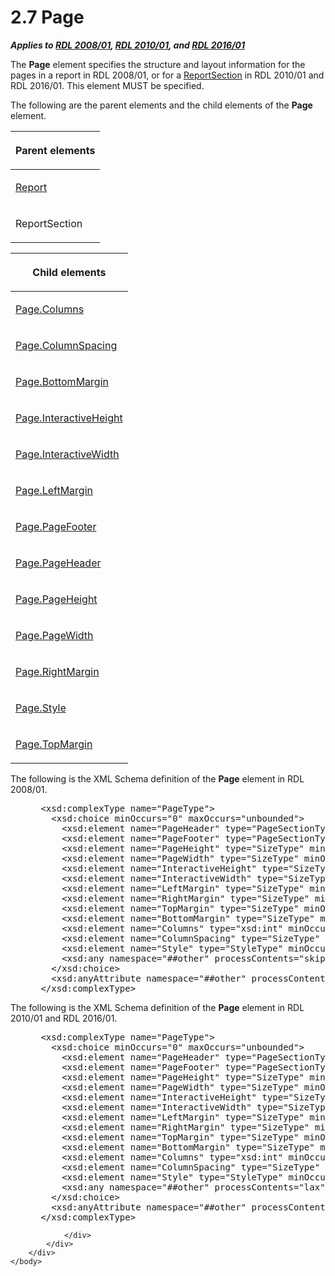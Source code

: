 <html dir="LTR" xmlns:mshelp="http://msdn.microsoft.com/mshelp" xmlns:ddue="http://ddue.schemas.microsoft.com/authoring/2003/5" xmlns:xlink="http://www.w3.org/1999/xlink" xmlns:tool="http://www.microsoft.com/tooltip">
    <head>
        <meta http-equiv="Content-Type" content="text/html; CHARSET=utf-8"></meta>
        <meta name="save" content="history"></meta>
        <title>2.7 Page</title>
        <xml>
            <mshelp:toctitle title="2.7 Page"></mshelp:toctitle>
            <mshelp:rltitle title="[MS-RDL]: Page"></mshelp:rltitle>
            <mshelp:keyword index="A" term="b5e525d5-00d6-4e1a-8813-55f327da6b4c"></mshelp:keyword>
            <mshelp:attr name="DCSext.ContentType" value="open specification"></mshelp:attr>
            <mshelp:attr name="AssetID" value="b5e525d5-00d6-4e1a-8813-55f327da6b4c"></mshelp:attr>
            <mshelp:attr name="TopicType" value="kbRef"></mshelp:attr>
            <mshelp:attr name="DCSext.Title" value="[MS-RDL]: Page" />
        </xml>
    </head>
    <body>
        <div id="header">
            <h1 class="heading">2.7 Page</h1>
        </div>
        <div id="mainSection">
            <div id="mainBody">
                <div id="allHistory" class="saveHistory"></div>
                <div id="sectionSection0" class="section" name="collapseableSection">
                    

<p><b><i>Applies to </i></b><a href="1e855f94-4617-47e4-b89e-0856c6cb420f.md"><b><i>RDL 2008/01</i></b></a><b><i>,
</i></b><a href="3428e690-a348-4ec7-8a6a-8efb42d2cdee.md"><b><i>RDL 2010/01</i></b></a><b><i>,
and </i></b><a href="52ce3983-2bfc-4e72-9359-42aaf5fe4509.md"><b><i>RDL 2016/01</i></b></a></p>

<p>The <b>Page</b> element specifies the structure and layout
information for the pages in a report in RDL 2008/01, or for a <a href="96c3d25f-d8ce-4fe4-ab03-592edaa4a1da.md">ReportSection</a> in
RDL 2010/01 and RDL 2016/01. This element MUST be specified.</p>

<p>The following are the parent elements and the child elements
of the <b>Page</b> element.</p>

<table>
 <thead>
  <tr>
   <th>
   <p>Parent elements</p>
   </th>
  </tr>
 </thead>
 <tr>
  <td>
  <p><a href="6bbaafec-020b-406c-b4e7-5e4318b616cb.md">Report</a></p>
  </td>
 </tr>
 <tr>
  <td>
  <p>ReportSection</p>
  </td>
 </tr>
</table>

<p> </p>

<table>
 <thead>
  <tr>
   <th>
   <p>Child elements</p>
   </th>
  </tr>
 </thead>
 <tr>
  <td>
  <p><a href="e704d893-60c7-4cd9-9e26-37e3f3ec8b0d.md">Page.Columns</a></p>
  </td>
 </tr>
 <tr>
  <td>
  <p><a href="b648281f-5fbb-44a5-ab0f-c86a92c68e4e.md">Page.ColumnSpacing</a></p>
  </td>
 </tr>
 <tr>
  <td>
  <p><a href="82ed385d-5455-4e9f-9360-cc019bcdda91.md">Page.BottomMargin</a></p>
  </td>
 </tr>
 <tr>
  <td>
  <p><a href="e084243e-48cf-4ed0-9e05-f6424c026e84.md">Page.InteractiveHeight</a></p>
  </td>
 </tr>
 <tr>
  <td>
  <p><a href="241e599b-6a82-4470-a1b7-695d0bab3c17.md">Page.InteractiveWidth</a></p>
  </td>
 </tr>
 <tr>
  <td>
  <p><a href="97217572-61aa-4a6e-b454-dbf413f4cbd3.md">Page.LeftMargin</a></p>
  </td>
 </tr>
 <tr>
  <td>
  <p><a href="13d2727a-4342-4f62-9a53-432f55a9f3e9.md">Page.PageFooter</a></p>
  </td>
 </tr>
 <tr>
  <td>
  <p><a href="14a6255f-c4ba-4e2a-ab0f-1af47735910a.md">Page.PageHeader</a></p>
  </td>
 </tr>
 <tr>
  <td>
  <p><a href="6026725c-1a0f-4ec6-b099-e3bac8514aca.md">Page.PageHeight</a></p>
  </td>
 </tr>
 <tr>
  <td>
  <p><a href="92004960-1629-4b4b-93bc-5d1ca400942b.md">Page.PageWidth</a></p>
  </td>
 </tr>
 <tr>
  <td>
  <p><a href="971c31e3-dcec-4fc3-9fb0-a6185a607a9c.md">Page.RightMargin</a></p>
  </td>
 </tr>
 <tr>
  <td>
  <p><a href="bbf8a681-144b-43ec-b8a6-5031704ea120.md">Page.Style</a></p>
  </td>
 </tr>
 <tr>
  <td>
  <p><a href="0e6ad07c-a5d3-48fd-8760-b630f8e15e01.md">Page.TopMargin</a></p>
  </td>
 </tr>
</table>

<p>The following is the XML Schema definition of the <b>Page</b>
element in RDL 2008/01.</p>

<dl>
<dd>
<div><pre> &lt;xsd:complexType name=&quot;PageType&quot;&gt;
   &lt;xsd:choice minOccurs=&quot;0&quot; maxOccurs=&quot;unbounded&quot;&gt;
     &lt;xsd:element name=&quot;PageHeader&quot; type=&quot;PageSectionType&quot; minOccurs=&quot;0&quot; /&gt;
     &lt;xsd:element name=&quot;PageFooter&quot; type=&quot;PageSectionType&quot; minOccurs=&quot;0&quot; /&gt;
     &lt;xsd:element name=&quot;PageHeight&quot; type=&quot;SizeType&quot; minOccurs=&quot;0&quot; /&gt;
     &lt;xsd:element name=&quot;PageWidth&quot; type=&quot;SizeType&quot; minOccurs=&quot;0&quot; /&gt;
     &lt;xsd:element name=&quot;InteractiveHeight&quot; type=&quot;SizeType&quot; minOccurs=&quot;0&quot; /&gt;
     &lt;xsd:element name=&quot;InteractiveWidth&quot; type=&quot;SizeType&quot; minOccurs=&quot;0&quot; /&gt;
     &lt;xsd:element name=&quot;LeftMargin&quot; type=&quot;SizeType&quot; minOccurs=&quot;0&quot; /&gt;
     &lt;xsd:element name=&quot;RightMargin&quot; type=&quot;SizeType&quot; minOccurs=&quot;0&quot; /&gt;
     &lt;xsd:element name=&quot;TopMargin&quot; type=&quot;SizeType&quot; minOccurs=&quot;0&quot; /&gt;
     &lt;xsd:element name=&quot;BottomMargin&quot; type=&quot;SizeType&quot; minOccurs=&quot;0&quot; /&gt;
     &lt;xsd:element name=&quot;Columns&quot; type=&quot;xsd:int&quot; minOccurs=&quot;0&quot; /&gt;
     &lt;xsd:element name=&quot;ColumnSpacing&quot; type=&quot;SizeType&quot; minOccurs=&quot;0&quot; /&gt;
     &lt;xsd:element name=&quot;Style&quot; type=&quot;StyleType&quot; minOccurs=&quot;0&quot; /&gt;
     &lt;xsd:any namespace=&quot;##other&quot; processContents=&quot;skip&quot; /&gt;
   &lt;/xsd:choice&gt;
   &lt;xsd:anyAttribute namespace=&quot;##other&quot; processContents=&quot;skip&quot; /&gt;
 &lt;/xsd:complexType&gt;
</pre></div>
</dd></dl>

<p>The following is the XML Schema definition of the <b>Page</b>
element in RDL 2010/01 and RDL 2016/01.</p>

<dl>
<dd>
<div><pre> &lt;xsd:complexType name=&quot;PageType&quot;&gt;
   &lt;xsd:choice minOccurs=&quot;0&quot; maxOccurs=&quot;unbounded&quot;&gt;
     &lt;xsd:element name=&quot;PageHeader&quot; type=&quot;PageSectionType&quot; minOccurs=&quot;0&quot; /&gt;
     &lt;xsd:element name=&quot;PageFooter&quot; type=&quot;PageSectionType&quot; minOccurs=&quot;0&quot; /&gt;
     &lt;xsd:element name=&quot;PageHeight&quot; type=&quot;SizeType&quot; minOccurs=&quot;0&quot; /&gt;
     &lt;xsd:element name=&quot;PageWidth&quot; type=&quot;SizeType&quot; minOccurs=&quot;0&quot; /&gt;
     &lt;xsd:element name=&quot;InteractiveHeight&quot; type=&quot;SizeType&quot; minOccurs=&quot;0&quot; /&gt;
     &lt;xsd:element name=&quot;InteractiveWidth&quot; type=&quot;SizeType&quot; minOccurs=&quot;0&quot; /&gt;
     &lt;xsd:element name=&quot;LeftMargin&quot; type=&quot;SizeType&quot; minOccurs=&quot;0&quot; /&gt;
     &lt;xsd:element name=&quot;RightMargin&quot; type=&quot;SizeType&quot; minOccurs=&quot;0&quot; /&gt;
     &lt;xsd:element name=&quot;TopMargin&quot; type=&quot;SizeType&quot; minOccurs=&quot;0&quot; /&gt;
     &lt;xsd:element name=&quot;BottomMargin&quot; type=&quot;SizeType&quot; minOccurs=&quot;0&quot; /&gt;
     &lt;xsd:element name=&quot;Columns&quot; type=&quot;xsd:int&quot; minOccurs=&quot;0&quot; /&gt;
     &lt;xsd:element name=&quot;ColumnSpacing&quot; type=&quot;SizeType&quot; minOccurs=&quot;0&quot; /&gt;
     &lt;xsd:element name=&quot;Style&quot; type=&quot;StyleType&quot; minOccurs=&quot;0&quot; /&gt;
     &lt;xsd:any namespace=&quot;##other&quot; processContents=&quot;lax&quot; /&gt;
   &lt;/xsd:choice&gt;
   &lt;xsd:anyAttribute namespace=&quot;##other&quot; processContents=&quot;lax&quot; /&gt;
 &lt;/xsd:complexType&gt;
</pre></div>
</dd></dl>


                </div>
            </div>
        </div>
    </body>
</html>